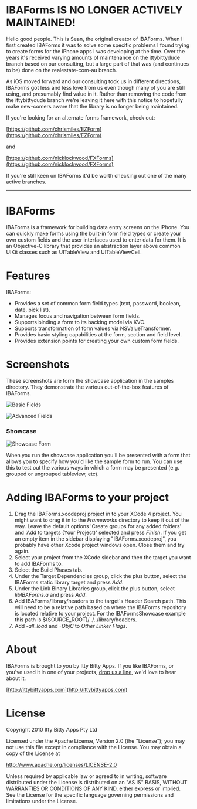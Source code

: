 IBAForms IS NO LONGER ACTIVELY MAINTAINED!
============

Hello good people. This is Sean, the original creator of IBAForms. When I first created IBAForms it was to solve some specific problems I found trying to create forms for the iPhone apps I was developing at the time. Over the years it's received varying amounts of maintenance on the ittybittydude branch based on our consulting, but a large part of that was (and continues to be) done on the realestate-com-au branch.

As iOS moved forward and our consulting took us in different directions, IBAForms got less and less love from us even though many of you are still using, and presumably find value in it. Rather than removing the code from the ittybittydude branch we're leaving it here with this notice to hopefully make new-comers aware that the library is no longer being maintained. 

If you're looking for an alternate forms framework, check out:

[https://github.com/chrismiles/EZForm](https://github.com/chrismiles/EZForm)

and

[https://github.com/nicklockwood/FXForms](https://github.com/nicklockwood/FXForms)

If you're still keen on IBAForms it'd be worth checking out one of the many active branches.

------

IBAForms
============
IBAForms is a framework for building data entry screens on the iPhone. You can quickly make forms using the built-in form field types or create your own custom fields and the user interfaces used to enter data for them. It is an Objective-C library that provides an abstraction layer above common UIKit classes such as UITableView and UITableViewCell.

Features
============
IBAForms:

 *  Provides a set of common form field types (text, password, boolean, date, pick list). 
 *  Manages focus and navigation between form fields.
 *  Supports binding a form to its backing model via KVC.
 *  Supports transformation of form values via NSValueTransformer.
 *  Provides basic styling capabilities at the form, section and field level.
 *  Provides extension points for creating your own custom form fields.

Screenshots
============

These screenshots are form the showcase application in the samples directory. They demonstrate the various out-of-the-box features of IBAForms.

![Basic Fields](https://github.com/ittybittydude/IBAForms/raw/master/doc/screenshots/BasicFields.jpg)

![Advanced Fields](https://github.com/ittybittydude/IBAForms/raw/master/doc/screenshots/DateTimePicklists.jpg)

### Showcase
![Showcase Form](https://github.com/ittybittydude/IBAForms/raw/master/doc/screenshots/showcase.jpg)

When you run the showcase application you'll be presented with a form that allows you to specify how you'd like the sample form to run. You can use this to test out the various ways in which a form may be presented (e.g. grouped or ungrouped tableview, etc).



Adding IBAForms to your project
============
1. Drag the IBAForms.xcodeproj project in to your XCode 4 project. You might want to drag it in to the *Frameworks* directory to keep it out of the way. Leave the default options 'Create groups for any added folders' and 'Add to targets (Your Project)' selected and press *Finish*. If you get an empty item in the sidebar displaying "IBAForms.xcodeproj", you probably have other Xcode project windows open. Close them and try again.
2. Select your project from the XCode sidebar and then the target you want to add IBAForms to.
3. Select the Build Phases tab.
4. Under the Target Dependencies group, click the plus button, select the IBAForms static library target and press *Add*.
5. Under the Link Binary Libraries group, click the plus button, select *libIBAForms.a* and press *Add*.
6. Add IBAForms/library/headers to the target's Header Search path. This will need to be a relative path based on where the IBAForms repository is located relative to your project. For the IBAFormsShowcase example this path is $(SOURCE_ROOT)/../../library/headers.
7. Add *-all_load* and *-ObjC* to *Other Linker Flags*.

About
============

IBAForms is brought to you by Itty Bitty Apps. If you like IBAForms, or you've used it in one of your projects, [drop us a line](http://ittybittyapps.com/contact-us/), we'd love to hear about it.

[http://ittybittyapps.com](http://ittybittyapps.com)


License
============

Copyright 2010 Itty Bitty Apps Pty Ltd

Licensed under the Apache License, Version 2.0 (the "License"); you may not use this file except in compliance with the License. You may obtain a copy of the License at 

http://www.apache.org/licenses/LICENSE-2.0 

Unless required by applicable law or agreed to in writing, software distributed under the License is distributed on an "AS IS" BASIS, WITHOUT WARRANTIES OR CONDITIONS OF ANY KIND, either express or implied. See the License for the specific language governing permissions and limitations under the License.